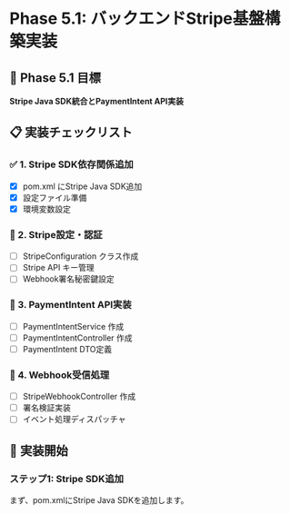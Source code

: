 # Phase 5.1: バックエンドStripe基盤構築実装

## 🎯 Phase 5.1 目標
**Stripe Java SDK統合とPaymentIntent API実装**

## 📋 実装チェックリスト

### ✅ 1. Stripe SDK依存関係追加
- [x] pom.xml にStripe Java SDK追加
- [x] 設定ファイル準備
- [x] 環境変数設定

### 🚧 2. Stripe設定・認証
- [ ] StripeConfiguration クラス作成
- [ ] Stripe API キー管理
- [ ] Webhook署名秘密鍵設定

### 🚧 3. PaymentIntent API実装
- [ ] PaymentIntentService 作成
- [ ] PaymentIntentController 作成
- [ ] PaymentIntent DTO定義

### 🚧 4. Webhook受信処理
- [ ] StripeWebhookController 作成
- [ ] 署名検証実装
- [ ] イベント処理ディスパッチャ

## 🚀 実装開始

### ステップ1: Stripe SDK追加
まず、pom.xmlにStripe Java SDKを追加します。
